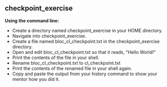 ## checkpoint_exercise

**Using the command line:**

* Create a directory named checkpoint_exercise in your HOME directory.
* Navigate into checkpoint_exercise.
* Create a file named bloc_cl_checkpoint.txt in the checkpoint_exercise directory.
* Open and edit bloc_cl_checkpoint.txt so that it reads, "Hello World!"
* Print the contents of the file in your shell.
* Rename bloc_cl_checkpoint.txt to cl_checkpoint.txt
* Print the contents of the renamed file in your shell again.
* Copy and paste the output from your history command to show your mentor how you did it.
